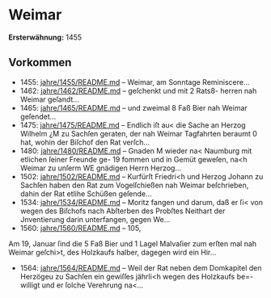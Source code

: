 # Weimar

**Ersterwähnung:** 1455

## Vorkommen
- 1455: [jahre/1455/README.md](../jahre/1455/README.md) – Weimar, am Sonntage Reminiscere...
- 1462: [jahre/1462/README.md](../jahre/1462/README.md) – geſchenkt und mit 2 Rats8-
herren nah Weimar geſandt...
- 1465: [jahre/1465/README.md](../jahre/1465/README.md) – und zweimal 8 Faß Bier nah Weimar geſendet...
- 1475: [jahre/1475/README.md](../jahre/1475/README.md) – Endlich iſt au< die Sache an Herzog Wilhelm
¿M zu Sachſen geraten, der nah Weimar Tagfahrten beraumt
0 hat, wohin der Biſchof den Rat verſch...
- 1480: [jahre/1480/README.md](../jahre/1480/README.md) – Gnaden
M wieder na< Naumburg mit etlichen ſeiner Freunde ge-
19 fommen und in Gemüt geweſen, na<h Weimar zu unſerm
WE gnädigen Herrn Herzog...
- 1502: [jahre/1502/README.md](../jahre/1502/README.md) – Kurfürſt Friedri<h und Herzog Johann zu Sachſen
haben den Rat zum Vogelſchießen nah Weimar beſchrieben,
dahin der Rat etlihe Schüßen geſende...
- 1534: [jahre/1534/README.md](../jahre/1534/README.md) – Moritz fangen
und darum, daß er ſi< von wegen des Biſchofs nach
Abſterben des Probſtes Neithart der Jnventierung darin
unterfangen, gegen We...
- 1560: [jahre/1560/README.md](../jahre/1560/README.md) – 105,

Am 19, Januar ſind die 5 Faß Bier und 1 Lagel
Malvaſier zum erſten mal nah Weimar geſchi>t, des
Holzkaufs halber, dagegen wird ein Hir...
- 1564: [jahre/1564/README.md](../jahre/1564/README.md) – Weil der Rat neben dem Domkapitel den Herzögeu
zu Sachſen ein gewiſſes jährli<h wegen des Holzkaufs be=-
willigt und er ſolche Verehrung na<...
